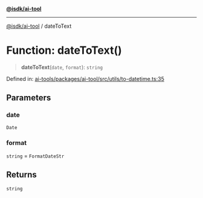 [**@isdk/ai-tool**](../README.md)

***

[@isdk/ai-tool](../globals.md) / dateToText

# Function: dateToText()

> **dateToText**(`date`, `format`): `string`

Defined in: [ai-tools/packages/ai-tool/src/utils/to-datetime.ts:35](https://github.com/isdk/ai-tool.js/blob/a24331161aecd2d7bbd8dc9f9cd3d984871261cb/src/utils/to-datetime.ts#L35)

## Parameters

### date

`Date`

### format

`string` = `FormatDateStr`

## Returns

`string`
